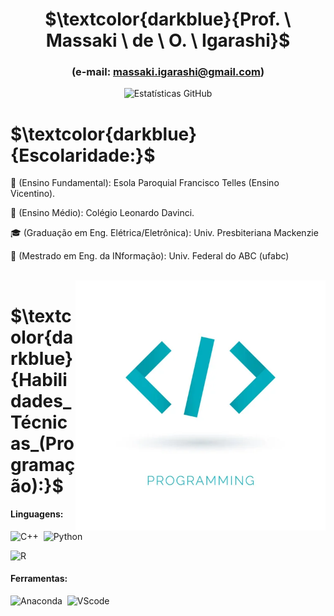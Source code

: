 <div align="center">
	
# $\textcolor{darkblue}{Prof. \ Massaki \ de \ O. \ Igarashi}$
### (e-mail: massaki.igarashi@gmail.com)

![Estatísticas GitHub](https://github-readme-stats.vercel.app/api?username=igarashimassaki&show_icons=true&theme=tokyonight)
</div> 

<div align="left">
	
# $\textcolor{darkblue}{Escolaridade:}$
	
🏫 (Ensino Fundamental): Esola Paroquial Francisco Telles (Ensino Vicentino).

🏫 (Ensino Médio): Colégio Leonardo Davinci.

🎓 (Graduação em Eng. Elétrica/Eletrônica): Univ. Presbiteriana Mackenzie

📝 (Mestrado em Eng. da INformação): Univ. Federal do ABC (ufabc)

</div> 
&nbsp;

<div align="left">
	
<img src="https://github.com/igarashimassaki/Figuras_e_Icones/blob/main/prog.jpg" min-width="40px" max-width="40px" width="400px" align="right" alt="Computador iuriCode">

</div> 

# $\textcolor{darkblue}{Habilidades_Técnicas_(Programação):}$

#### Linguagens:
![C++](https://img.icons8.com/?size=50&id=55199&format=png)&nbsp;
![Python](https://img.icons8.com/?size=50&id=12592&format=png)&nbsp;


![R](https://img.icons8.com/?size=96&id=CLvQeiwFpit4&format=png)&nbsp;




#### Ferramentas:
![Anaconda](https://img.icons8.com/?size=96&id=F4uMFPZgS0gt&format=png)&nbsp;
![VScode](https://img.shields.io/badge/vscode-4285F4?style=for-the-badge&logo=vscode&logoColor=white)&nbsp;
